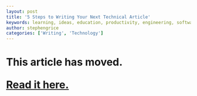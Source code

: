 ```yaml
---
layout: post
title: '5 Steps to Writing Your Next Technical Article'
keywords: learning, ideas, education, productivity, engineering, software engineering, technology, writing, techniques
author: stephengrice
categories: ['Writing', 'Technology']
---
```


<h1>

This article has moved.

<a href="https://linebylinecode.com/2018/12/13/5-steps-to-writing-your-next-technical-article/">Read it here.</a>

</h1>
